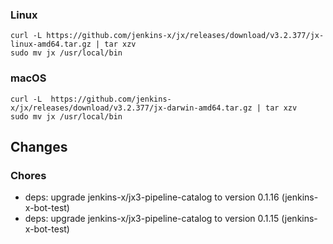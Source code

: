 ### Linux

```shell
curl -L https://github.com/jenkins-x/jx/releases/download/v3.2.377/jx-linux-amd64.tar.gz | tar xzv 
sudo mv jx /usr/local/bin
```

### macOS

```shell
curl -L  https://github.com/jenkins-x/jx/releases/download/v3.2.377/jx-darwin-amd64.tar.gz | tar xzv
sudo mv jx /usr/local/bin
```

## Changes

### Chores

* deps: upgrade jenkins-x/jx3-pipeline-catalog to version 0.1.16 (jenkins-x-bot-test)
* deps: upgrade jenkins-x/jx3-pipeline-catalog to version 0.1.15 (jenkins-x-bot-test)
